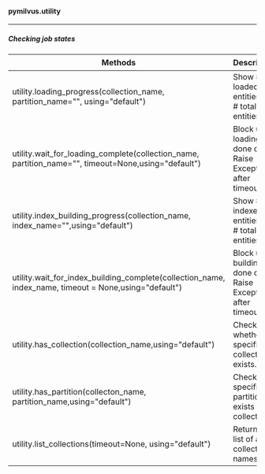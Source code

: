 #### pymilvus.utility

---



##### Checking job states

| Methods                                                      | Description                                                  | 参数                                                         | 返回值                                                       |
| ------------------------------------------------------------ | ------------------------------------------------------------ | ------------------------------------------------------------ | ------------------------------------------------------------ |
| utility.loading_progress(collection_name, partition_name="", using="default") | Show # loaded entities vs. # total entities                  | collection_name 类型是string<br />partition_name 类型是 string | dict{<br />num_loaded_entities: int,<br />num_total_entities:int} |
| utility.wait_for_loading_complete(collection_name, partition_name="", timeout=None,using="default") | Block until loading is done or Raise Exception after timeout. | collection_name 类型是 string<br />partition_name 类型是 string | None或Raise Exception                                        |
| utility.index_building_progress(collection_name, index_name="",using="default") | Show # indexed entities vs. # total entities                 | collection_name 类型是 string<br />index_name 类型是 string  | dict{<br />num_indexed_entities: int,<br />num_total_entities:int} |
| utility.wait_for_index_building_complete(collection_name, index_name, timeout = None,using="default") | Block until building is done or Raise Exception after timeout. | collection_name 类型是string<br />partition_name 类型是 string<br />timeout 类型是 int (秒) | None或Raise Exception                                        |
| utility.has_collection(collection_name,using="default")      | Checks whether a specified collection exists.                | collection_name 类型是string                                 | boolean                                                      |
| utility.has_partition(collecton_name, partition_name,using="default") | Checks if a specified partition exists in a collection.      | collection_name 类型是string<br />partition_name 类型是 string | boolean                                                      |
| utility.list_collections(timeout=None, using="default")      | Returns a list of all collection names                       |                                                              | list(string)                                                 |


